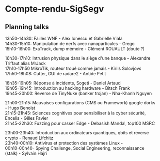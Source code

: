 # Compte-rendu-SigSegv

## Planning talks

13h50-14h30: Failles WNF - Alex Ionescu et Gabrielle Viala  
14h30-15h10: Manipulation de nerfs avec nanoparticules - Grego   
15h10-16h00: ExaTrack, dump mémoire - Clément ROUAULT (doute ?)  
  
16h30-17h10: Intrusion physique dans le siège d'une banque - Alexandre Triffaut alias MrJack  
17h10-17h50 MikroTik, routeur troué comme jamais - Kirils Solovjovs  
17h50-18h08: Cutter, GUI de radare2 - Antide Petit  
  
18h35-19h05: Réponse à incidents, Sogeti - Daniel Artaud  
19h05-19h45: Introduction au hacking hardware - Bitsch Frank  
19h45-20h00: Reverse de TinyNuke (banker trojan) - Nha-Khanh Nguyen  
  
21h00-21h15: Mauvaises configurations (CMS ou Framework) google dorks - Hugo Benoist  
21h15-21h45: Sciences cognitives pour sensibiliser à la cyber sécurité, Encelis - Gilles Favier  
21h45-22h30: Fuzzing pour casser Edge - Debasish Mandal, top100 MSRC  
  
23h00-23h40: Introduction aux ordinateurs quantiques, qbits et reverse crypto - Renaud Lifchitz  
23h40-00h10: Antivirus et protection des systèmes Linux -   
00h10-00h40- Spying Challenge, Social Engineering, reconnaissance (stalk) - Sylvain Hajri  
